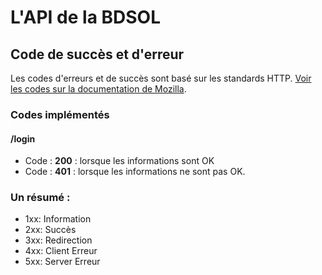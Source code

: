 # L'API de la BDSOL

## Code de succès et d'erreur
Les codes d'erreurs et de succès sont basé sur les standards HTTP.
[Voir les codes sur la documentation de Mozilla](https://developer.mozilla.org/fr/docs/Web/HTTP/Status).

### Codes implémentés

#### /login
- Code : **200** : lorsque les informations sont OK
- Code : **401** : lorsque les informations ne sont pas OK.

### Un résumé :

- 1xx: Information
- 2xx: Succès
- 3xx: Redirection
- 4xx: Client Erreur
- 5xx: Server Erreur
